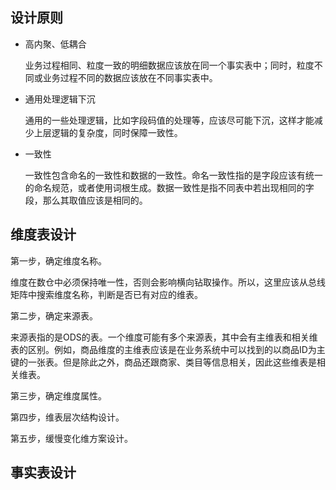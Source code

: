 ## 设计原则

- 高内聚、低耦合

  业务过程相同、粒度一致的明细数据应该放在同一个事实表中；同时，粒度不同或业务过程不同的数据应该放在不同事实表中。

- 通用处理逻辑下沉

  通用的一些处理逻辑，比如字段码值的处理等，应该尽可能下沉，这样才能减少上层逻辑的复杂度，同时保障一致性。

- 一致性

  一致性包含命名的一致性和数据的一致性。命名一致性指的是字段应该有统一的命名规范，或者使用词根生成。数据一致性是指不同表中若出现相同的字段，那么其取值应该是相同的。

## 维度表设计

第一步，确定维度名称。

​    维度在数仓中必须保持唯一性，否则会影响横向钻取操作。所以，这里应该从总线矩阵中搜索维度名称，判断是否已有对应的维表。

第二步，确定来源表。

​    来源表指的是ODS的表。一个维度可能有多个来源表，其中会有主维表和相关维表的区别。例如，商品维度的主维表应该是在业务系统中可以找到的以商品ID为主键的一张表。但是除此之外，商品还跟商家、类目等信息相关，因此这些维表是相关维表。

第三步，确定维度属性。

第四步，维表层次结构设计。

第五步，缓慢变化维方案设计。

## 事实表设计